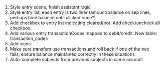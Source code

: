 1. Style entry scene, finish assistant logic
1. Style entry list, each entry is two liner (amount/balance on sep lines, perhaps hide balance until clicked once?)
1. Add checkbox to entry list indicating cleared/not. Add check/uncheck all checkbox.
1. Add various entry transactionCodes mapped to debit/credit. New table: transaction_codes
1. Add icons
1. Make sure transfers use transactions and roll back if one of the two fails, ensure balance maintained correctly in these situations
1. Auto-complete subjects from previous subjects in same account